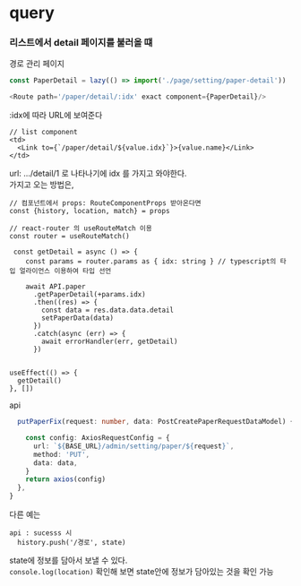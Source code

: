 # query

### 리스트에서 detail 페이지를 불러올 떄

경로 관리 페이지

```js
const PaperDetail = lazy(() => import('./page/setting/paper-detail'))

<Route path='/paper/detail/:idx' exact component={PaperDetail}/>

```

:idx에 따라 URL에 보여준다

```tsx
// list component
<td>
  <Link to={`/paper/detail/${value.idx}`}>{value.name}</Link>
</td>
```

url: .../detail/1 로 나타나기에 idx 를 가지고 와야한다.  
가지고 오는 방법은,

```tsx
// 컴포넌트에서 props: RouteComponentProps 받아온다면
const {history, location, match} = props

// react-router 의 useRouteMatch 이용
const router = useRouteMatch()

 const getDetail = async () => {
    const params = router.params as { idx: string } // typescript의 타입 얼라이언스 이용하여 타입 선언

    await API.paper
      .getPaperDetail(+params.idx)
      .then((res) => {
        const data = res.data.data.detail
        setPaperData(data)
      })
      .catch(async (err) => {
        await errorHandler(err, getDetail)
      })


useEffect(() => {
  getDetail()
}, [])
```

api

```ts
  putPaperFix(request: number, data: PostCreatePaperRequestDataModel) {

    const config: AxiosRequestConfig = {
      url: `${BASE_URL}/admin/setting/paper/${request}`,
      method: 'PUT',
      data: data,
    }
    return axios(config)
  },
}
```

다른 예는

```tsx
api : sucesss 시
  history.push('/경로', state)

```

state에 정보를 담아서 보낼 수 있다.  
`console.log(location)` 확인해 보면 state안에 정보가 담아있는 것을 확인 가능
